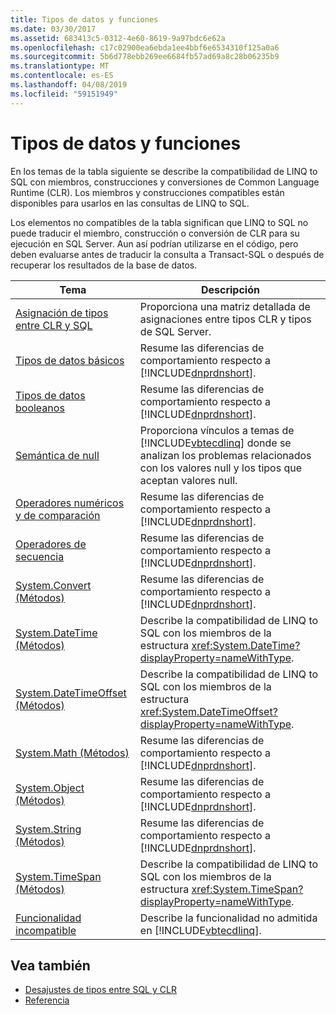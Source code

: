 ```yaml
---
title: Tipos de datos y funciones
ms.date: 03/30/2017
ms.assetid: 683413c5-0312-4e60-8619-9a97bdc6e62a
ms.openlocfilehash: c17c02900ea6ebda1ee4bbf6e6534310f125a0a6
ms.sourcegitcommit: 5b6d778ebb269ee6684fb57ad69a8c28b06235b9
ms.translationtype: MT
ms.contentlocale: es-ES
ms.lasthandoff: 04/08/2019
ms.locfileid: "59151949"
---
```

# <a name="data-types-and-functions"></a>Tipos de datos y funciones
En los temas de la tabla siguiente se describe la compatibilidad de LINQ to SQL con miembros, construcciones y conversiones de Common Language Runtime (CLR). Los miembros y construcciones compatibles están disponibles para usarlos en las consultas de LINQ to SQL.  
  
 Los elementos no compatibles de la tabla significan que LINQ to SQL no puede traducir el miembro, construcción o conversión de CLR para su ejecución en SQL Server. Aun así podrían utilizarse en el código, pero deben evaluarse antes de traducir la consulta a Transact-SQL o después de recuperar los resultados de la base de datos.  
  
|Tema|Descripción|  
|-----------|-----------------|  
|[Asignación de tipos entre CLR y SQL](../../../../../../docs/framework/data/adonet/sql/linq/sql-clr-type-mapping.md)|Proporciona una matriz detallada de asignaciones entre tipos CLR y tipos de SQL Server.|  
|[Tipos de datos básicos](../../../../../../docs/framework/data/adonet/sql/linq/basic-data-types.md)|Resume las diferencias de comportamiento respecto a [!INCLUDE[dnprdnshort](../../../../../../includes/dnprdnshort-md.md)].|  
|[Tipos de datos booleanos](../../../../../../docs/framework/data/adonet/sql/linq/boolean-data-types.md)|Resume las diferencias de comportamiento respecto a [!INCLUDE[dnprdnshort](../../../../../../includes/dnprdnshort-md.md)].|  
|[Semántica de null](../../../../../../docs/framework/data/adonet/sql/linq/null-semantics.md)|Proporciona vínculos a temas de [!INCLUDE[vbtecdlinq](../../../../../../includes/vbtecdlinq-md.md)] donde se analizan los problemas relacionados con los valores null y los tipos que aceptan valores null.|  
|[Operadores numéricos y de comparación](../../../../../../docs/framework/data/adonet/sql/linq/numeric-and-comparison-operators.md)|Resume las diferencias de comportamiento respecto a [!INCLUDE[dnprdnshort](../../../../../../includes/dnprdnshort-md.md)].|  
|[Operadores de secuencia](../../../../../../docs/framework/data/adonet/sql/linq/sequence-operators.md)|Resume las diferencias de comportamiento respecto a [!INCLUDE[dnprdnshort](../../../../../../includes/dnprdnshort-md.md)].|  
|[System.Convert (Métodos)](../../../../../../docs/framework/data/adonet/sql/linq/system-convert-methods.md)|Resume las diferencias de comportamiento respecto a [!INCLUDE[dnprdnshort](../../../../../../includes/dnprdnshort-md.md)].|  
|[System.DateTime (Métodos)](../../../../../../docs/framework/data/adonet/sql/linq/system-datetime-methods.md)|Describe la compatibilidad de LINQ to SQL con los miembros de la estructura <xref:System.DateTime?displayProperty=nameWithType>.|  
|[System.DateTimeOffset (Métodos)](../../../../../../docs/framework/data/adonet/sql/linq/system-datetimeoffset-methods.md)|Describe la compatibilidad de LINQ to SQL con los miembros de la estructura <xref:System.DateTimeOffset?displayProperty=nameWithType>.|  
|[System.Math (Métodos)](../../../../../../docs/framework/data/adonet/sql/linq/system-math-methods.md)|Resume las diferencias de comportamiento respecto a [!INCLUDE[dnprdnshort](../../../../../../includes/dnprdnshort-md.md)].|  
|[System.Object (Métodos)](../../../../../../docs/framework/data/adonet/sql/linq/system-object-methods.md)|Resume las diferencias de comportamiento respecto a [!INCLUDE[dnprdnshort](../../../../../../includes/dnprdnshort-md.md)].|  
|[System.String (Métodos)](../../../../../../docs/framework/data/adonet/sql/linq/system-string-methods.md)|Resume las diferencias de comportamiento respecto a [!INCLUDE[dnprdnshort](../../../../../../includes/dnprdnshort-md.md)].|  
|[System.TimeSpan (Métodos)](../../../../../../docs/framework/data/adonet/sql/linq/system-timespan-methods.md)|Describe la compatibilidad de LINQ to SQL con los miembros de la estructura <xref:System.TimeSpan?displayProperty=nameWithType>.|  
|[Funcionalidad incompatible](../../../../../../docs/framework/data/adonet/sql/linq/unsupported-functionality.md)|Describe la funcionalidad no admitida en [!INCLUDE[vbtecdlinq](../../../../../../includes/vbtecdlinq-md.md)].|  
  
## <a name="see-also"></a>Vea también

- [Desajustes de tipos entre SQL y CLR](../../../../../../docs/framework/data/adonet/sql/linq/sql-clr-type-mismatches.md)
- [Referencia](../../../../../../docs/framework/data/adonet/sql/linq/reference.md)
